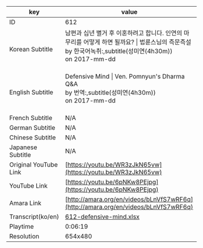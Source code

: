 |  key  |  value  |
|-------|---------|
| ID            | 612 |
| Korean Subtitle | 남편과 십년 별거 후 이혼하려고 합니다. 인연의 마무리를 어떻게 하면 될까요? \| 법륜스님의 즉문즉설<br>by 한국어녹취:,subtitle(성미연(4h30m))<br>on 2017-mm-dd<br><br>|
| English Subtitle | Defensive Mind \| Ven. Pomnyun's Dharma Q&A<br>by 번역:,subtitle(성미연(4h30m))<br>on 2017-mm-dd<br><br>|
| French Subtitle | N/A |
| German Subtitle | N/A |
| Chinese Subtitle | N/A |
| Japanese Subtitle | N/A |
| Original YouTube Link  | [https://youtu.be/WR3zJkN65vw](https://youtu.be/WR3zJkN65vw) |
| YouTube Link  | [https://youtu.be/6pNKw8PEjpg](https://youtu.be/6pNKw8PEjpg) |
| Amara Link    | [http://amara.org/en/videos/bLnVfS7wRF6q](http://amara.org/en/videos/bLnVfS7wRF6q) |
| Transcript(ko/en) | [612-defensive-mind.xlsx](https://github.com/jungtosociety/dharma-qna/raw/master/sub/612/612-defensive-mind.xlsx) |
| Playtime | 0:06:19 |
| Resolution | 654x480|
